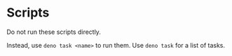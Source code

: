 # Scripts
Do not run these scripts directly.

Instead, use `deno task <name>` to run them.
Use `deno task` for a list of tasks.
